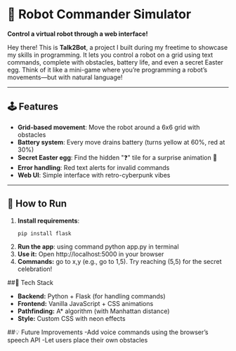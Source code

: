 # 🤖 Robot Commander Simulator  
**Control a virtual robot through a web interface!**  

Hey there! This is **Talk2Bot**, a project I built during my freetime to showcase my skills in programming. It lets you control a robot on a grid using text commands, complete with obstacles, battery life, and even a secret Easter egg. Think of it like a mini-game where you’re programming a robot’s movements—but with natural language!  

---

## 🕹️ Features  
- **Grid-based movement**: Move the robot around a 6x6 grid with obstacles  
- **Battery system**: Every move drains battery (turns yellow at 60%, red at 30%)  
- **Secret Easter egg**: Find the hidden "❓" tile for a surprise animation 🎉  
- **Error handling**: Red text alerts for invalid commands  
- **Web UI**: Simple interface with retro-cyberpunk vibes  

---

## 🚀 How to Run  
1. **Install requirements**:  
   ```bash  
   pip install flask
2. **Run the app**: using command python app.py in terminal
3. **Use it:** Open http://localhost:5000 in your browser
4. **Commands:** go to x,y (e.g., go to 1,5). Try reaching (5,5) for the secret celebration!

##🔧 Tech Stack
- **Backend:** Python + Flask (for handling commands)
- **Frontend:** Vanilla JavaScript + CSS animations
- **Pathfinding:** A* algorithm (with Manhattan distance)
- **Style:** Custom CSS with neon effects
   
##💡 Future Improvements
-Add voice commands using the browser’s speech API
-Let users place their own obstacles
